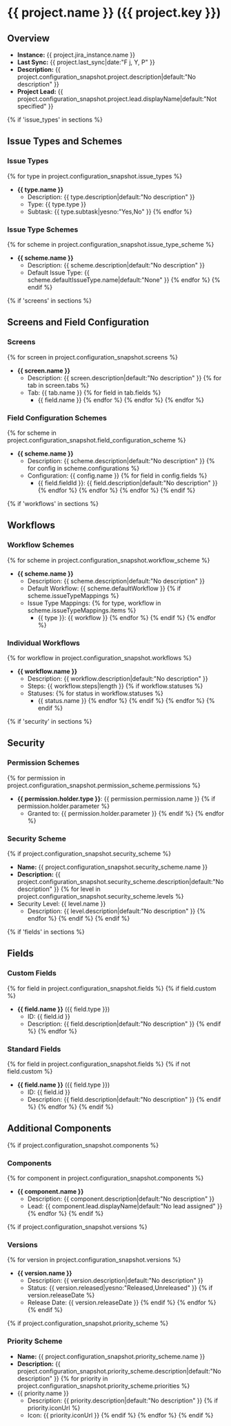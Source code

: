 # {{ project.name }} ({{ project.key }})

## Overview
- **Instance:** {{ project.jira_instance.name }}
- **Last Sync:** {{ project.last_sync|date:"F j, Y, P" }}
- **Description:** {{ project.configuration_snapshot.project.description|default:"No description" }}
- **Project Lead:** {{ project.configuration_snapshot.project.lead.displayName|default:"Not specified" }}

{% if 'issue_types' in sections %}
## Issue Types and Schemes
### Issue Types
{% for type in project.configuration_snapshot.issue_types %}
- **{{ type.name }}**
  - Description: {{ type.description|default:"No description" }}
  - Type: {{ type.type }}
  - Subtask: {{ type.subtask|yesno:"Yes,No" }}
{% endfor %}

### Issue Type Schemes
{% for scheme in project.configuration_snapshot.issue_type_scheme %}
- **{{ scheme.name }}**
  - Description: {{ scheme.description|default:"No description" }}
  - Default Issue Type: {{ scheme.defaultIssueType.name|default:"None" }}
{% endfor %}
{% endif %}

{% if 'screens' in sections %}
## Screens and Field Configuration
### Screens
{% for screen in project.configuration_snapshot.screens %}
- **{{ screen.name }}**
  - Description: {{ screen.description|default:"No description" }}
  {% for tab in screen.tabs %}
  - Tab: {{ tab.name }}
    {% for field in tab.fields %}
    - {{ field.name }}
    {% endfor %}
  {% endfor %}
{% endfor %}

### Field Configuration Schemes
{% for scheme in project.configuration_snapshot.field_configuration_scheme %}
- **{{ scheme.name }}**
  - Description: {{ scheme.description|default:"No description" }}
  {% for config in scheme.configurations %}
  - Configuration: {{ config.name }}
    {% for field in config.fields %}
    - {{ field.fieldId }}: {{ field.description|default:"No description" }}
    {% endfor %}
  {% endfor %}
{% endfor %}
{% endif %}

{% if 'workflows' in sections %}
## Workflows

### Workflow Schemes
{% for scheme in project.configuration_snapshot.workflow_scheme %}
- **{{ scheme.name }}**
  - Description: {{ scheme.description|default:"No description" }}
  - Default Workflow: {{ scheme.defaultWorkflow }}
  {% if scheme.issueTypeMappings %}
  - Issue Type Mappings:
    {% for type, workflow in scheme.issueTypeMappings.items %}
    - {{ type }}: {{ workflow }}
    {% endfor %}
  {% endif %}
{% endfor %}

### Individual Workflows
{% for workflow in project.configuration_snapshot.workflows %}
- **{{ workflow.name }}**
  - Description: {{ workflow.description|default:"No description" }}
  - Steps: {{ workflow.steps|length }}
  {% if workflow.statuses %}
  - Statuses:
    {% for status in workflow.statuses %}
    - {{ status.name }}
    {% endfor %}
  {% endif %}
{% endfor %}
{% endif %}

{% if 'security' in sections %}
## Security

### Permission Schemes
{% for permission in project.configuration_snapshot.permission_scheme.permissions %}
- **{{ permission.holder.type }}**: {{ permission.permission.name }}
  {% if permission.holder.parameter %}
  - Granted to: {{ permission.holder.parameter }}
  {% endif %}
{% endfor %}

### Security Scheme
{% if project.configuration_snapshot.security_scheme %}
- **Name:** {{ project.configuration_snapshot.security_scheme.name }}
- **Description:** {{ project.configuration_snapshot.security_scheme.description|default:"No description" }}
{% for level in project.configuration_snapshot.security_scheme.levels %}
- Security Level: {{ level.name }}
  - Description: {{ level.description|default:"No description" }}
{% endfor %}
{% endif %}
{% endif %}

{% if 'fields' in sections %}
## Fields

### Custom Fields
{% for field in project.configuration_snapshot.fields %}
{% if field.custom %}
- **{{ field.name }}** ({{ field.type }})
  - ID: {{ field.id }}
  - Description: {{ field.description|default:"No description" }}
{% endif %}
{% endfor %}

### Standard Fields
{% for field in project.configuration_snapshot.fields %}
{% if not field.custom %}
- **{{ field.name }}** ({{ field.type }})
  - ID: {{ field.id }}
  - Description: {{ field.description|default:"No description" }}
{% endif %}
{% endfor %}
{% endif %}

## Additional Components
{% if project.configuration_snapshot.components %}
### Components
{% for component in project.configuration_snapshot.components %}
- **{{ component.name }}**
  - Description: {{ component.description|default:"No description" }}
  - Lead: {{ component.lead.displayName|default:"No lead assigned" }}
{% endfor %}
{% endif %}

{% if project.configuration_snapshot.versions %}
### Versions
{% for version in project.configuration_snapshot.versions %}
- **{{ version.name }}**
  - Description: {{ version.description|default:"No description" }}
  - Status: {{ version.released|yesno:"Released,Unreleased" }}
  {% if version.releaseDate %}
  - Release Date: {{ version.releaseDate }}
  {% endif %}
{% endfor %}
{% endif %}

{% if project.configuration_snapshot.priority_scheme %}
### Priority Scheme
- **Name:** {{ project.configuration_snapshot.priority_scheme.name }}
- **Description:** {{ project.configuration_snapshot.priority_scheme.description|default:"No description" }}
{% for priority in project.configuration_snapshot.priority_scheme.priorities %}
- {{ priority.name }}
  - Description: {{ priority.description|default:"No description" }}
  {% if priority.iconUrl %}
  - Icon: {{ priority.iconUrl }}
  {% endif %}
{% endfor %}
{% endif %} 